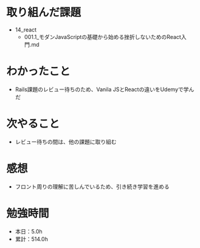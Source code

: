 # 取り組んだ課題
* 14_react
  * 001.1_モダンJavaScriptの基礎から始める挫折しないためのReact入門.md

# わかったこと
* Rails課題のレビュー待ちのため、Vanila JSとReactの違いをUdemyで学んだ

# 次やること
* レビュー待ちの間は、他の課題に取り組む

# 感想
* フロント周りの理解に苦しんでいるため、引き続き学習を進める

# 勉強時間
* 本日：5.0h
* 累計：514.0h